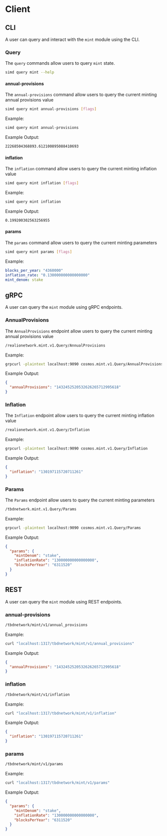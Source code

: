 <!--
order: 6
-->

# Client

## CLI

A user can query and interact with the `mint` module using the CLI.

### Query

The `query` commands allow users to query `mint` state.

```sh
simd query mint --help
```

#### annual-provisions

The `annual-provisions` command allow users to query the current minting annual provisions value

```sh
simd query mint annual-provisions [flags]
```

Example:

```sh
simd query mint annual-provisions
```

Example Output:

```sh
22268504368893.612100895088410693
```

#### inflation

The `inflation` command allow users to query the current minting inflation value

```sh
simd query mint inflation [flags]
```

Example:

```sh
simd query mint inflation
```

Example Output:

```sh
0.199200302563256955
```

#### params

The `params` command allow users to query the current minting parameters

```sh
simd query mint params [flags]
```

Example:

```yml
blocks_per_year: "4360000"
inflation_rate: "0.130000000000000000"
mint_denom: stake
```

## gRPC

A user can query the `mint` module using gRPC endpoints.

### AnnualProvisions

The `AnnualProvisions` endpoint allow users to query the current minting annual provisions value

```sh
/realionetwork.mint.v1.Query/AnnualProvisions
```

Example:

```sh
grpcurl -plaintext localhost:9090 cosmos.mint.v1.Query/AnnualProvisions
```

Example Output:

```json
{
  "annualProvisions": "1432452520532626265712995618"
}
```

### Inflation

The `Inflation` endpoint allow users to query the current minting inflation value

```sh
/realionetwork.mint.v1.Query/Inflation
```

Example:

```sh
grpcurl -plaintext localhost:9090 cosmos.mint.v1.Query/Inflation
```

Example Output:

```json
{
  "inflation": "130197115720711261"
}
```

### Params

The `Params` endpoint allow users to query the current minting parameters

```sh
/tbdnetwork.mint.v1.Query/Params
```

Example:

```sh
grpcurl -plaintext localhost:9090 cosmos.mint.v1.Query/Params
```

Example Output:

```json
{
  "params": {
    "mintDenom": "stake",
    "inflationRate": "130000000000000000",
    "blocksPerYear": "6311520"
  }
}
```

## REST

A user can query the `mint` module using REST endpoints.

### annual-provisions

```sh
/tbdnetwork/mint/v1/annual_provisions
```

Example:

```sh
curl "localhost:1317/tbdnetwork/mint/v1/annual_provisions"
```

Example Output:

```json
{
  "annualProvisions": "1432452520532626265712995618"
}
```

### inflation

```sh
/tbdnetwork/mint/v1/inflation
```

Example:

```sh
curl "localhost:1317/tbdnetwork/mint/v1/inflation"
```

Example Output:

```json
{
  "inflation": "130197115720711261"
}
```

### params

```sh
/tbdnetwork/mint/v1/params
```

Example:

```sh
curl "localhost:1317/tbdnetwork/mint/v1/params"
```

Example Output:

```json
{
  "params": {
    "mintDenom": "stake",
    "inflationRate": "130000000000000000",
    "blocksPerYear": "6311520"
  }
}
```
